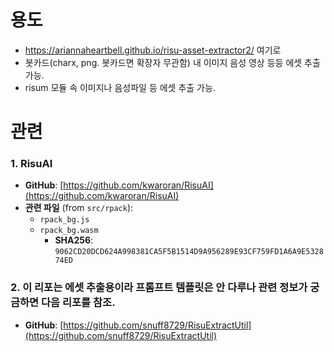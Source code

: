 # 용도
- https://ariannaheartbell.github.io/risu-asset-extractor2/ 여기로 
- 봇카드(charx, png. 봇카드면 확장자 무관함) 내 이미지 음성 영상 등등 에셋 추출가능.
- risum 모듈 속 이미지나 음성파일 등 에셋 추출 가능. 

# 관련

### 1. RisuAI
- **GitHub**: [https://github.com/kwaroran/RisuAI](https://github.com/kwaroran/RisuAI)
- **관련 파일** (from `src/rpack`):
  - `rpack_bg.js`
  - `rpack_bg.wasm`  
    - **SHA256**: `9062CD20DCD624A998381CA5F5B1514D9A956289E93CF759FD1A6A9E532874ED`


### 2. 이 리포는 에셋 추출용이라 프롬프트 템플릿은 안 다루나 관련 정보가 궁금하면 다음 리포를 참조.
- **GitHub**: [https://github.com/snuff8729/RisuExtractUtil](https://github.com/snuff8729/RisuExtractUtil)